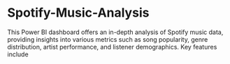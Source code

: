 # Spotify-Music-Analysis
This Power BI dashboard offers an in-depth analysis of Spotify music data, providing insights into various metrics such as song popularity, genre distribution, artist performance, and listener demographics. Key features include
